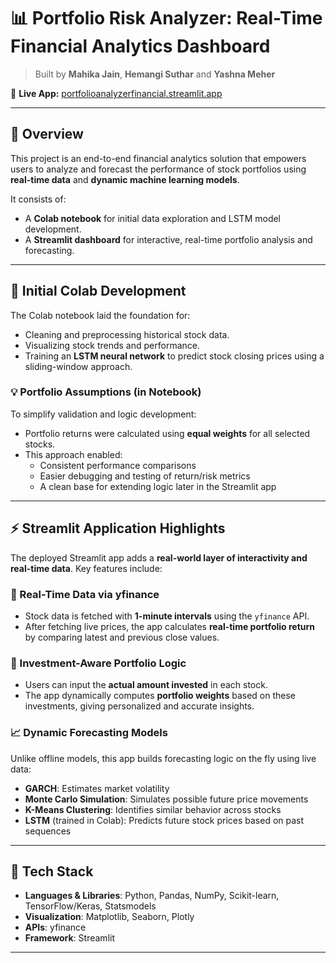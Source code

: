 # 📊 Portfolio Risk Analyzer: Real-Time Financial Analytics Dashboard

> Built by **Mahika Jain**, **Hemangi Suthar** and **Yashna Meher**

🔗 **Live App:** [portfolioanalyzerfinancial.streamlit.app](https://portfolioanalyzerfinancial.streamlit.app/)

---

## 📌 Overview

This project is an end-to-end financial analytics solution that empowers users to analyze and forecast the performance of stock portfolios using **real-time data** and **dynamic machine learning models**.

It consists of:
- A **Colab notebook** for initial data exploration and LSTM model development.
- A **Streamlit dashboard** for interactive, real-time portfolio analysis and forecasting.

---

## 🧪 Initial Colab Development

The Colab notebook laid the foundation for:
- Cleaning and preprocessing historical stock data.
- Visualizing stock trends and performance.
- Training an **LSTM neural network** to predict stock closing prices using a sliding-window approach.

### 💡 Portfolio Assumptions (in Notebook)
To simplify validation and logic development:
- Portfolio returns were calculated using **equal weights** for all selected stocks.
- This approach enabled:
  - Consistent performance comparisons
  - Easier debugging and testing of return/risk metrics
  - A clean base for extending logic later in the Streamlit app

---

## ⚡ Streamlit Application Highlights

The deployed Streamlit app adds a **real-world layer of interactivity and real-time data**. Key features include:

### 🔄 Real-Time Data via yfinance
- Stock data is fetched with **1-minute intervals** using the `yfinance` API.
- After fetching live prices, the app calculates **real-time portfolio return** by comparing latest and previous close values.

### 🧮 Investment-Aware Portfolio Logic
- Users can input the **actual amount invested** in each stock.
- The app dynamically computes **portfolio weights** based on these investments, giving personalized and accurate insights.

### 📈 Dynamic Forecasting Models
Unlike offline models, this app builds forecasting logic on the fly using live data:

- **GARCH**: Estimates market volatility
- **Monte Carlo Simulation**: Simulates possible future price movements
- **K-Means Clustering**: Identifies similar behavior across stocks
- **LSTM** (trained in Colab): Predicts future stock prices based on past sequences

---

## 🧰 Tech Stack

- **Languages & Libraries**: Python, Pandas, NumPy, Scikit-learn, TensorFlow/Keras, Statsmodels
- **Visualization**: Matplotlib, Seaborn, Plotly
- **APIs**: yfinance
- **Framework**: Streamlit

---
